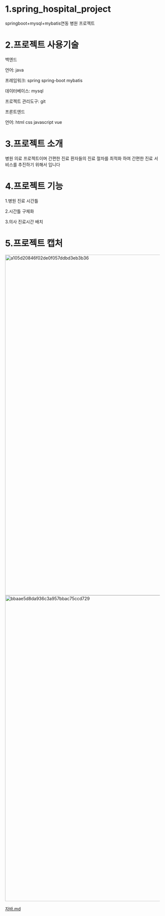 # 1.spring_hospital_project
springboot+mysql+mybatis연동 병원 프로젝트
# 2.프로젝트 사용기술
백엔드

언어: java

프레임워크: spring spring-boot mybatis

데이터베이스:  mysql

프로젝트 관리도구: git

프론트엔드

언어: html css javascript vue

# 3.프로젝트 소개

병원 의료 프로젝트이며 간편한 진료 환자들의 진료 절차를 최적화 하여 간편한 진료 서비스를 추진하기 위해서 입니다

# 4.프로젝트 기능 

1.병원 진료 시간틀 

2.시간틀 구체화

3.의사 진료시간 배치

# 5.프로젝트 캡처
<img width="1109" alt="a105d20846f02de0f057ddbd3eb3b36" src="https://user-images.githubusercontent.com/125478209/223052622-e4cc1c0c-1b2e-4819-9820-32cd769fbf91.png">
<img width="996" alt="bbaae5d8da936c3a957bbac75ccd729" src="https://user-images.githubusercontent.com/125478209/223052632-c779232b-a46c-4315-a56e-221baf98cfb8.png">

[자바.md](https://github.com/liwenxue123456/munh/files/10895742/default.md)
